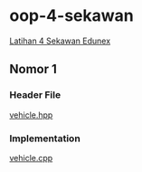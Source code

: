 # oop-4-sekawan

<a href="https://edunexcontentprodhot.blob.core.windows.net/edunex/2025/73086-Object-Oriented-Programming-Parent-Class/330664-Week-3/task/1741339403422W03B2CLatihan4Sekawanpdf?sv=2024-11-04&spr=https&st=2025-03-07T09%3A23%3A24Z&se=2027-03-07T09%3A23%3A24Z&sr=b&sp=r&sig=h4vDwkGN8Q19EFFLbRmh4oRtiWMfXCPUG1Nwk1EKq6A%3D&rsct=application%2Fpdf">Latihan 4 Sekawan Edunex</a>

## Nomor 1
### Header File
<a href="https://github.com/19623248Git/oop-4-sekawan/blob/main/vehicle.hpp">vehicle.hpp</a>
### Implementation
<a href="https://github.com/19623248Git/oop-4-sekawan/blob/main/vehicle.cpp">vehicle.cpp</a>

